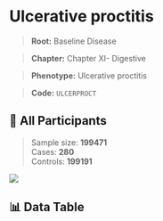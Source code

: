# Ulcerative proctitis

> **Root:** Baseline Disease  

> **Chapter:** Chapter XI- Digestive  

> **Phenotype:** Ulcerative proctitis  

> **Code:** `ULCERPROCT`

## 🧪 All Participants  
> Sample size: **199471**  
> Cases: **280**  
> Controls: **199191**
<img src="/Sensitive/Figures/ALL/Incidence/ULCERPROCT.png"/>

## 📊 Data Table
<CsvTableMRF src="/Sensitive/Data/ALL/Incidence/COX_ULCERPROCT.csv"/>

